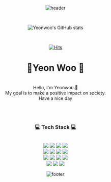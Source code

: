 
<div align=center>

![header](https://capsule-render.vercel.app/api?type=wave&color=9738FF&height=350&section=header&text=💛YeonWoo💛&fontSize=65&fontColor=FFFFFF)

<br>

![Yeonwoo's GitHub stats](https://github-readme-stats.vercel.app/api?username=yeonwoochoe&theme=nightowl&show_icons=true)


<br/>
 
[![Hits](https://hits.seeyoufarm.com/api/count/incr/badge.svg?url=https%3A%2F%2Fgithub.com%2Fyeonwoochoe%2Fyeonwoochoe&count_bg=%23EEDFFF&title_bg=%23C592FF&icon=opsgenie.svg&icon_color=%23FFFFFF&title=VISIT&edge_flat=false)](https://hits.seeyoufarm.com)
 
<h1>🥳Yeon Woo 🥳</h3><br/>
Hello, I'm Yeonwoo.👋<br/>
My goal is to make a positive impact on society.<br/>
Have a nice day<br/>


<br/><br/>
 
<h3>💻 Tech Stack 💻</h3>
 
<br/>



<img src="https://img.shields.io/badge/html5-%23E34F26.svg?style=for-the-badge&logo=html5&logoColor=white"/>
<img src="https://img.shields.io/badge/css3-%231572B6.svg?style=for-the-badge&logo=css3&logoColor=white"/>
<img src="https://img.shields.io/badge/sass-CC6699.svg?style=for-the-badge&logo=css3&logoColor=white"/>
<img src="https://img.shields.io/badge/javascript-%23323330.svg?style=for-the-badge&logo=javascript&logoColor=%23F7DF1E"/><br/>
<img src="https://img.shields.io/badge/react-61DAFB?style=for-the-badge&logo=react&logoColor=black">
<img src="https://img.shields.io/badge/Vue.js-4FC08D?style=for-the-badge&logo=vue.js&logoColor=white"> 
<img src="https://img.shields.io/badge/typeScript-3178C6?style=for-the-badge&logo=TypeScript&logoColor=white">
<img src="https://img.shields.io/badge/Next.js-000000?style=for-the-badge&logo=Next.js&logoColor=white"><br/>
<img src="https://img.shields.io/badge/markdown-%23000000.svg?style=for-the-badge&logo=markdown&logoColor=white"/>
<img src="https://img.shields.io/badge/Notion-%23000000.svg?style=for-the-badge&logo=notion&logoColor=white"/>
<img src="https://img.shields.io/badge/vercel-%23000000.svg?style=for-the-badge&logo=vercel&logoColor=white"/>
<img src="https://img.shields.io/badge/github-%23121011.svg?style=for-the-badge&logo=github&logoColor=white"/><br>
<img src="https://img.shields.io/badge/adobeillustrator-%23FF9A00.svg?style=for-the-badge&logo=adobeillustrator&logoColor=white"/>
<img src="https://img.shields.io/badge/adobephotoshop-%2331A8FF.svg?style=for-the-badge&logo=adobephotoshop&logoColor=white"/>
<img src="https://img.shields.io/badge/figma-%23F24E1E.svg?style=for-the-badge&logo=figma&logoColor=white"/>



  



<br/>

![footer](https://capsule-render.vercel.app/api?type=waving&&color=gradient&height=100&section=footer&fontSize=90)

</div>


